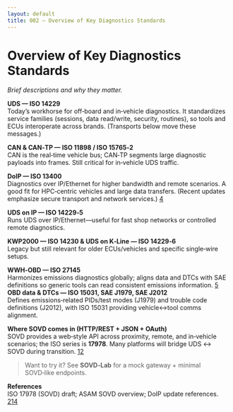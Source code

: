 ```yaml
---
layout: default
title: 002 — Overview of Key Diagnostics Standards
---
```


# Overview of Key Diagnostics Standards  
*Brief descriptions and why they matter.*

**UDS — ISO 14229**  
Today’s workhorse for off‑board and in‑vehicle diagnostics. It standardizes service families (sessions, data read/write, security, routines), so tools and ECUs interoperate across brands. (Transports below move these messages.)

**CAN & CAN‑TP — ISO 11898 / ISO 15765‑2**  
CAN is the real‑time vehicle bus; CAN‑TP segments large diagnostic payloads into frames. Still critical for in‑vehicle UDS traffic.

**DoIP — ISO 13400**  
Diagnostics over IP/Ethernet for higher bandwidth and remote scenarios. A good fit for HPC‑centric vehicles and large data transfers. (Recent updates emphasize secure transport and network services.) [4](https://genorma.com/en/standards/iso-awi-17978-1)

**UDS on IP — ISO 14229‑5**  
Runs UDS over IP/Ethernet—useful for fast shop networks or controlled remote diagnostics.

**KWP2000 — ISO 14230 & UDS on K‑Line — ISO 14229‑6**  
Legacy but still relevant for older ECUs/vehicles and specific single‑wire setups.

**WWH‑OBD — ISO 27145**  
Harmonizes emissions diagnostics globally; aligns data and DTCs with SAE definitions so generic tools can read consistent emissions information. [5](https://github.com/eclipse-opensovd/website)
**OBD data & DTCs — ISO 15031, SAE J1979, SAE J2012**  
Defines emissions‑related PIDs/test modes (J1979) and trouble code definitions (J2012), with ISO 15031 providing vehicle↔tool comms alignment.

**Where SOVD comes in (HTTP/REST + JSON + OAuth)**  
SOVD provides a web‑style API across proximity, remote, and in‑vehicle scenarios; the ISO series is **17978**. Many platforms will bridge UDS ↔ SOVD during transition. [1](https://www.roboticlab.eu/homelab/_media/en/av/autonomy_and_autonomous_systems/autonomy/sae_j3016_levels_of_automation_graphic.pdf)[2](https://github.com/eclipse-opensovd/.eclipsefdn)

> Want to try it? See **SOVD‑Lab** for a mock gateway + minimal SOVD‑like endpoints.

**References**  
ISO 17978 (SOVD) draft; ASAM SOVD overview; DoIP update references. [2](https://github.com/eclipse-opensovd/.eclipsefdn)[1](https://www.roboticlab.eu/homelab/_media/en/av/autonomy_and_autonomous_systems/autonomy/sae_j3016_levels_of_automation_graphic.pdf)[4](https://genorma.com/en/standards/iso-awi-17978-1)
